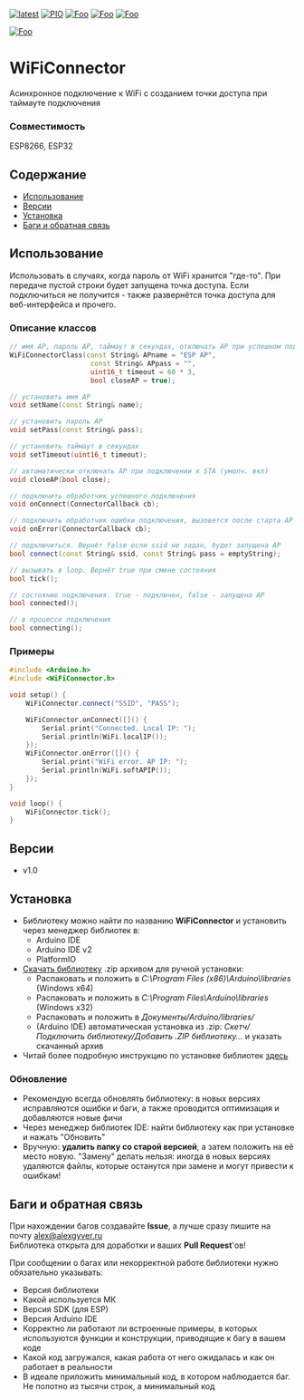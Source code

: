 [![latest](https://img.shields.io/github/v/release/GyverLibs/WiFiConnector.svg?color=brightgreen)](https://github.com/GyverLibs/WiFiConnector/releases/latest/download/WiFiConnector.zip)
[![PIO](https://badges.registry.platformio.org/packages/gyverlibs/library/WiFiConnector.svg)](https://registry.platformio.org/libraries/gyverlibs/WiFiConnector)
[![Foo](https://img.shields.io/badge/Website-AlexGyver.ru-blue.svg?style=flat-square)](https://alexgyver.ru/)
[![Foo](https://img.shields.io/badge/%E2%82%BD%24%E2%82%AC%20%D0%9F%D0%BE%D0%B4%D0%B4%D0%B5%D1%80%D0%B6%D0%B0%D1%82%D1%8C-%D0%B0%D0%B2%D1%82%D0%BE%D1%80%D0%B0-orange.svg?style=flat-square)](https://alexgyver.ru/support_alex/)
[![Foo](https://img.shields.io/badge/README-ENGLISH-blueviolet.svg?style=flat-square)](https://github-com.translate.goog/GyverLibs/WiFiConnector?_x_tr_sl=ru&_x_tr_tl=en)  

[![Foo](https://img.shields.io/badge/ПОДПИСАТЬСЯ-НА%20ОБНОВЛЕНИЯ-brightgreen.svg?style=social&logo=telegram&color=blue)](https://t.me/GyverLibs)

# WiFiConnector
Асинхронное подключение к WiFi с созданием точки доступа при таймауте подключения

### Совместимость
ESP8266, ESP32

## Содержание
- [Использование](#usage)
- [Версии](#versions)
- [Установка](#install)
- [Баги и обратная связь](#feedback)

<a id="usage"></a>

## Использование
Использовать в случаях, когда пароль от WiFi хранится "где-то". При передаче пустой строки будет запущена точка доступа. Если подключиться не получится - также развернётся точка доступа для веб-интерфейса и прочего.

### Описание классов
```cpp
// имя AP, пароль AP, таймаут в секундах, отключать AP при успешном подключении к STA (иначе AP_STA)
WiFiConnectorClass(const String& APname = "ESP AP",
                    const String& APpass = "",
                    uint16_t timeout = 60 * 3,
                    bool closeAP = true);

// установить имя AP
void setName(const String& name);

// установить пароль AP
void setPass(const String& pass);

// установить таймаут в секундах
void setTimeout(uint16_t timeout);

// автоматически отключать AP при подключении к STA (умолч. вкл)
void closeAP(bool close);

// подключить обработчик успешного подключения
void onConnect(ConnectorCallback cb);

// подключить обработчик ошибки подключения, вызовется после старта AP
void onError(ConnectorCallback cb);

// подключиться. Вернёт false если ssid не задан, будет запущена AP
bool connect(const String& ssid, const String& pass = emptyString);

// вызывать в loop. Вернёт true при смене состояния
bool tick();

// состояние подключения. true - подключен, false - запущена АР
bool connected();

// в процессе подключения
bool connecting();
```

### Примеры
```cpp
#include <Arduino.h>
#include <WiFiConnector.h>

void setup() {
    WiFiConnector.connect("SSID", "PASS");

    WiFiConnector.onConnect([]() {
        Serial.print("Connected. Local IP: ");
        Serial.println(WiFi.localIP());
    });
    WiFiConnector.onError([]() {
        Serial.print("WiFi error. AP IP: ");
        Serial.println(WiFi.softAPIP());
    });
}

void loop() {
    WiFiConnector.tick();
}
```

<a id="versions"></a>

## Версии
- v1.0

<a id="install"></a>
## Установка
- Библиотеку можно найти по названию **WiFiConnector** и установить через менеджер библиотек в:
    - Arduino IDE
    - Arduino IDE v2
    - PlatformIO
- [Скачать библиотеку](https://github.com/GyverLibs/WiFiConnector/archive/refs/heads/main.zip) .zip архивом для ручной установки:
    - Распаковать и положить в *C:\Program Files (x86)\Arduino\libraries* (Windows x64)
    - Распаковать и положить в *C:\Program Files\Arduino\libraries* (Windows x32)
    - Распаковать и положить в *Документы/Arduino/libraries/*
    - (Arduino IDE) автоматическая установка из .zip: *Скетч/Подключить библиотеку/Добавить .ZIP библиотеку…* и указать скачанный архив
- Читай более подробную инструкцию по установке библиотек [здесь](https://alexgyver.ru/arduino-first/#%D0%A3%D1%81%D1%82%D0%B0%D0%BD%D0%BE%D0%B2%D0%BA%D0%B0_%D0%B1%D0%B8%D0%B1%D0%BB%D0%B8%D0%BE%D1%82%D0%B5%D0%BA)
### Обновление
- Рекомендую всегда обновлять библиотеку: в новых версиях исправляются ошибки и баги, а также проводится оптимизация и добавляются новые фичи
- Через менеджер библиотек IDE: найти библиотеку как при установке и нажать "Обновить"
- Вручную: **удалить папку со старой версией**, а затем положить на её место новую. "Замену" делать нельзя: иногда в новых версиях удаляются файлы, которые останутся при замене и могут привести к ошибкам!

<a id="feedback"></a>

## Баги и обратная связь
При нахождении багов создавайте **Issue**, а лучше сразу пишите на почту [alex@alexgyver.ru](mailto:alex@alexgyver.ru)  
Библиотека открыта для доработки и ваших **Pull Request**'ов!

При сообщении о багах или некорректной работе библиотеки нужно обязательно указывать:
- Версия библиотеки
- Какой используется МК
- Версия SDK (для ESP)
- Версия Arduino IDE
- Корректно ли работают ли встроенные примеры, в которых используются функции и конструкции, приводящие к багу в вашем коде
- Какой код загружался, какая работа от него ожидалась и как он работает в реальности
- В идеале приложить минимальный код, в котором наблюдается баг. Не полотно из тысячи строк, а минимальный код
